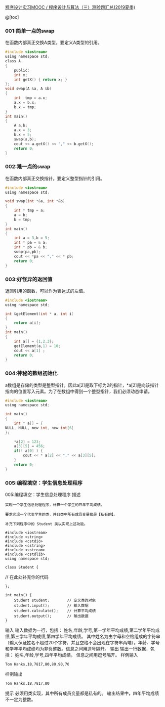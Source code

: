 [程序设计实习MOOC / 程序设计与算法（三）测验题汇总(2019夏季) ](http://cxsjsxmooc.openjudge.cn/2019t3summerall/)

@[toc]
### 001:简单一点的swap
在函数内部真正交换A类型，要定义A类型的引用。
```c
#include <iostream>
using namespace std;
class A
{
	public:
	int x;
	int getX() { return x; }	
};
void swap(A &a, A &b)
{
	int  tmp = a.x;
	a.x = b.x;
	b.x = tmp;
}
int main()
{
	A a,b;
	a.x = 3;
	b.x = 5;
	swap(a,b);
	cout << a.getX() << "," << b.getX();
	return 0;
}
```
### 002:难一点的swap
在函数内部真正交换指针，要定义整型指针的引用。
```c
#include <iostream>
using namespace std;

void swap(int *&a, int *&b)
{
	int * tmp = a;
	a = b;
	b = tmp;
}
int main()
{
	int a = 3,b = 5;
	int * pa = & a;
	int * pb = & b;
	swap(pa,pb);
	cout << *pa << "," << * pb;
	return 0;
}
```
### 003:好怪异的返回值
返回引用的函数，可以作为表达式的左值。
```c
#include <iostream>
using namespace std;

int &getElement(int * a, int i)
{
	return a[i];
}
int main()
{
	int a[] = {1,2,3};
	getElement(a,1) = 10;
	cout << a[1] ;
	return 0;
}
```
### 004:神秘的数组初始化
a数组是存储的类型是整型指针，因此a[2]是取下标为2的指针，*a[2]是向该指针指向的位置写入元素。为了在数组中得到一个整型指针，我们必须动态申请。
```c
#include <iostream>
using namespace std;

int main()
{
	int * a[] = {
NULL, NULL, new int, new int[6]
};
	
	*a[2] = 123;
	a[3][5] = 456;
	if(! a[0] ) {
		cout << * a[2] << "," << a[3][5];
	}
	return 0;
}
```
### 005:编程填空：学生信息处理程序
005:编程填空：学生信息处理程序
描述

    实现一个学生信息处理程序，计算一个学生的四年平均成绩。

    要求实现一个代表学生的类，并且类中所有成员变量都是【私有的】。

    补充下列程序中的 Student 类以实现上述功能。

    #include <iostream>
    #include <string>
    #include <cstdio>
    #include <cstring>
    #include <sstream>
    #include <cstdlib>
    using namespace std;

    class Student {

// 在此处补充你的代码

    };

    int main() {
    	Student student;        // 定义类的对象
    	student.input();        // 输入数据
    	student.calculate();    // 计算平均成绩
    	student.output();       // 输出数据
    }

输入
    输入数据为一行，包括：
    姓名,年龄,学号,第一学年平均成绩,第二学年平均成绩,第三学年平均成绩,第四学年平均成绩。
    其中姓名为由字母和空格组成的字符串（输入保证姓名不超过20个字符，并且空格不会出现在字符串两端），年龄、学号和学年平均成绩均为非负整数。信息之间用逗号隔开。
输出
    输出一行数据，包括：
    姓名,年龄,学号,四年平均成绩。
    信息之间用逗号隔开。
样例输入

    Tom Hanks,18,7817,80,80,90,70

样例输出

    Tom Hanks,18,7817,80

提示
    必须用类实现，其中所有成员变量都是私有的。
    输出结果中，四年平均成绩不一定为整数。 

